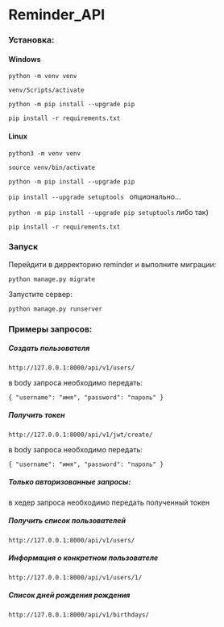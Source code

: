 # Reminder_API

### Установка: 
#### Windows
`python -m venv venv `

`venv/Scripts/activate `

`python -m pip install --upgrade pip `

`pip install -r requirements.txt `

#### Linux
`python3 -m venv venv `

`source venv/bin/activate `

`python -m pip install --upgrade pip `

`pip install --upgrade setuptools ` опционально...

`python -m pip install --upgrade pip setuptools` либо так)

`pip install -r requirements.txt `

### Запуск
Перейдити в дирректорию reminder и выполните миграции:

`python manage.py migrate `

Запустите сервер:

`python manage.py runserver`

### Примеры запросов:
##### Создать пользователя

`http://127.0.0.1:8000/api/v1/users/`

в body запроса необходимо передать: 

`{
    "username": "имя",
    "password": "пароль"
}`

##### Получить токен

`http://127.0.0.1:8000/api/v1/jwt/create/`

в body запроса необходимо передать: 

`{
    "username": "имя",
    "password": "пароль"
}`

##### Только авторизованные запросы:

в хедер запроса необходимо передать полученный токен

##### Получить список пользователей
`http://127.0.0.1:8000/api/v1/users/`

##### Информация о конкретном пользователе
`http://127.0.0.1:8000/api/v1/users/1/`

##### Список дней рождения рождения
`http://127.0.0.1:8000/api/v1/birthdays/`
